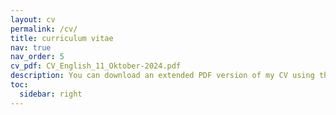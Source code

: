 ```yaml
---
layout: cv
permalink: /cv/
title: curriculum vitae
nav: true
nav_order: 5
cv_pdf: CV_English_11_Oktober-2024.pdf
description: You can download an extended PDF version of my CV using the PDF icon.
toc:
  sidebar: right
---
```

